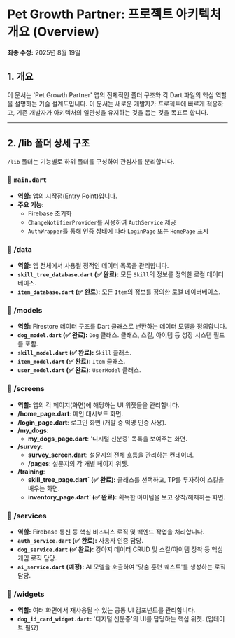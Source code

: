 # Pet Growth Partner: 프로젝트 아키텍처 개요 (Overview)

**최종 수정:** 2025년 8월 19일

## 1. 개요

이 문서는 'Pet Growth Partner' 앱의 전체적인 폴더 구조와 각 Dart 파일의 핵심 역할을 설명하는 기술 설계도입니다. 이 문서는 새로운 개발자가 프로젝트에 빠르게 적응하고, 기존 개발자가 아키텍처의 일관성을 유지하는 것을 돕는 것을 목표로 합니다.

---

## 2. /lib 폴더 상세 구조

`/lib` 폴더는 기능별로 하위 폴더를 구성하여 관심사를 분리합니다.

### 📂 `main.dart`

- **역할:** 앱의 시작점(Entry Point)입니다.
- **주요 기능:**
    - Firebase 초기화
    - `ChangeNotifierProvider`를 사용하여 `AuthService` 제공
    - `AuthWrapper`를 통해 인증 상태에 따라 `LoginPage` 또는 `HomePage` 표시

### 📂 /data

- **역할:** 앱 전체에서 사용될 정적인 데이터 목록을 관리합니다.
- **`skill_tree_database.dart` (✅ 완료):** 모든 `Skill`의 정보를 정의한 로컬 데이터베이스.
- **`item_database.dart` (✅ 완료):** 모든 `Item`의 정보를 정의한 로컬 데이터베이스.

### 📂 /models

- **역할:** Firestore 데이터 구조를 Dart 클래스로 변환하는 데이터 모델을 정의합니다.
- **`dog_model.dart` (✅ 완료):** `Dog` 클래스. 클래스, 스킬, 아이템 등 성장 시스템 필드를 포함.
- **`skill_model.dart` (✅ 완료):** `Skill` 클래스.
- **`item_model.dart` (✅ 완료):** `Item` 클래스.
- **`user_model.dart` (✅ 완료):** `UserModel` 클래스.

### 📂 /screens

- **역할:** 앱의 각 페이지(화면)에 해당하는 UI 위젯들을 관리합니다.
- **/home_page.dart**: 메인 대시보드 화면.
- **/login_page.dart**: 로그인 화면 (개발 중 익명 인증 사용).
- **/my_dogs**:
    - **my_dogs_page.dart**: '디지털 신분증' 목록을 보여주는 화면.
- **/survey**:
    - **survey_screen.dart**: 설문지의 전체 흐름을 관리하는 컨테이너.
    - **/pages**: 설문지의 각 개별 페이지 위젯.
- **/training**:
    - **skill_tree_page.dart` (✅ 완료):** 클래스를 선택하고, TP를 투자하여 스킬을 배우는 화면.
    - **inventory_page.dart` (✅ 완료):** 획득한 아이템을 보고 장착/해제하는 화면.

### 📂 /services

- **역할:** Firebase 통신 등 핵심 비즈니스 로직 및 백엔드 작업을 처리합니다.
- **`auth_service.dart` (✅ 완료):** 사용자 인증 담당.
- **`dog_service.dart` (✅ 완료):** 강아지 데이터 CRUD 및 스킬/아이템 장착 등 핵심 게임 로직 담당.
- **`ai_service.dart` (예정):** AI 모델을 호출하여 '맞춤 훈련 퀘스트'를 생성하는 로직 담당.

### 📂 /widgets

- **역할:** 여러 화면에서 재사용될 수 있는 공통 UI 컴포넌트를 관리합니다.
- **`dog_id_card_widget.dart`:** '디지털 신분증'의 UI를 담당하는 핵심 위젯. (업데이트 필요)

